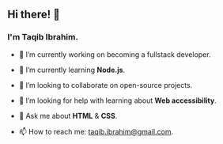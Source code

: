 ## Hi there! 👋  

### I'm Taqib Ibrahim.

- 🔭 I’m currently working on becoming a fullstack developer.

- 🌱 I’m currently learning **Node.js**.

- 👯 I’m looking to collaborate on open-source projects.

- 🤔 I’m looking for help with learning about **Web accessibility**.

- 💬 Ask me about **HTML** & **CSS**.

- 📫 How to reach me: taqib.ibrahim@gmail.com.
